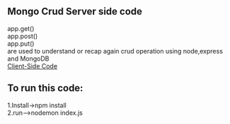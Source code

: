 ## Mongo Crud Server side code
app.get()<br>
app.post()<br>
app.put()<br>
are used to understand or recap again crud operation using node,express and MongoDB <br>
[Client-Side Code](https://github.com/sajjadhussains/mongo-crud-client)
## To run this code:
1.Install->npm install<br>
2.run-->nodemon index.js
